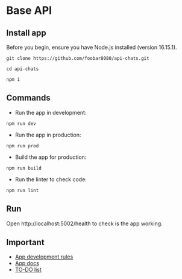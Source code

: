 # Base API

## Install app

Before you begin, ensure you have Node.js installed (version 16.15.1).

```git clone https://github.com/foobar8080/api-chats.git```

```cd api-chats```

```npm i```

## Commands

- Run the app in development:

```npm run dev```

- Run the app in production:

```npm run prod```

- Build the app for production:

```npm run build```

- Run the linter to check code:

```npm run lint```

## Run

Open http://localhost:5002/health to check is the app working.

## Important

- [App development rules](https://github.com/foobar8080/api-chats/tree/master/.app/development-rules)
- [App docs](https://github.com/foobar8080/api-chats/tree/master/.app/docs) 
- [TO-DO list](https://github.com/foobar8080/api-chats/tree/master/.app/to-do) 

